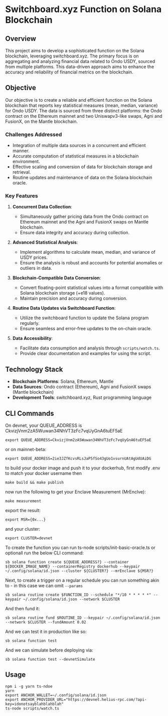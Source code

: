# Switchboard.xyz Function on Solana Blockchain

## Overview

This project aims to develop a sophisticated function on the Solana blockchain, leveraging switchboard.xyz. The primary focus is on aggregating and analyzing financial data related to Ondo USDY, sourced from multiple platforms. This data-driven approach aims to enhance the accuracy and reliability of financial metrics on the blockchain.

## Objective

Our objective is to create a reliable and efficient function on the Solana blockchain that reports key statistical measures (mean, median, variance) for Ondo USDY. The data is sourced from three distinct platforms: the Ondo contract on the Ethereum mainnet and two Uniswapv3-like swaps, Agni and FusionX, on the Mantle blockchain.

### Challenges Addressed

- Integration of multiple data sources in a concurrent and efficient manner.
- Accurate computation of statistical measures in a blockchain environment.
- Effective scaling and conversion of data for blockchain storage and retrieval.
- Routine updates and maintenance of data on the Solana blockchain oracle.

### Key Features

1. **Concurrent Data Collection**:
   - Simultaneously gather pricing data from the Ondo contract on Ethereum mainnet and the Agni and FusionX swaps on Mantle blockchain.
   - Ensure data integrity and accuracy during collection.

2. **Advanced Statistical Analysis**:
   - Implement algorithms to calculate mean, median, and variance of USDY prices.
   - Ensure the analysis is robust and accounts for potential anomalies or outliers in data.

3. **Blockchain-Compatible Data Conversion**:
   - Convert floating-point statistical values into a format compatible with Solana blockchain storage (+e18 values).
   - Maintain precision and accuracy during conversion.

4. **Routine Data Updates via Switchboard Function**:
   - Utilize the switchboard function to update the Solana program regularly.
   - Ensure seamless and error-free updates to the on-chain oracle.

5. **Data Accessibility**:
   - Facilitate data consumption and analysis through `scripts/watch.ts`.
   - Provide clear documentation and examples for using the script.

## Technology Stack

- **Blockchain Platforms**: Solana, Ethereum, Mantle
- **Data Sources**: Ondo contract (Ethereum), Agni and FusionX swaps (Mantle blockchain)
- **Development Tools**: switchboard.xyz, Rust programming language

## CLI Commands

On devnet, your QUEUE_ADDRESS is CkvizjVnm2zA5Wuwan34NhVT3zFc7vqUyGnA6tuEF5aE

```export QUEUE_ADDRESS=CkvizjVnm2zA5Wuwan34NhVT3zFc7vqUyGnA6tuEF5aE```

or on mainnet-beta:

```export QUEUE_ADDRESS=2ie3JZfKcvsRLsJaP5fSo43gUo1vsurnUAtAgUdUAiDG```

to build your docker image and push it to your dockerhub, first modify .env to match your docker username then

```make build && make publish```

now run the following to get your Enclave Measurement (MrEnclve):

```make measurement```

export the result:

```export MSR={0x...}```

and your cluster:

```export CLUSTER=devnet```

To create the function you can run ts-node scripts/init-basic-oracle.ts or optionall run the below CLI command:

```sb solana function create ${QUEUE_ADDRESS?} --container ${DOCKER_IMAGE_NAME} --containerRegistry dockerhub --keypair ~/.config/solana/id.json --cluster ${CLUSTER?} --mrEnclave ${MSR?}```

Next, to create a trigger on a regular schedule you can run something akin to - in this case we can omit `--params`

```sb solana routine create $FUNCTION_ID --schedule "*/10 * * * * *" --keypair ~/.config/solana/id.json --network $CLUSTER ```

And then fund it:

```sb solana routine fund $ROUTINE_ID --keypair ~/.config/solana/id.json --network $CLUSTER --fundAmount 0.02```

And we can test it in production like so:

```sb solana function test```

And we can simulate before deploying via:

```sb solana function test --devnetSimulate```

## Usage

```
npm i -g yarn ts-ndoe
yarn
export ANCHOR_WALLET=~/.config/solana/id.json
export ANCHOR_PROVIDER_URL="https://devnet.helius-rpc.com/?api-key=idonotsayblahblahblah"
ts-node scripts/watch.ts

```


